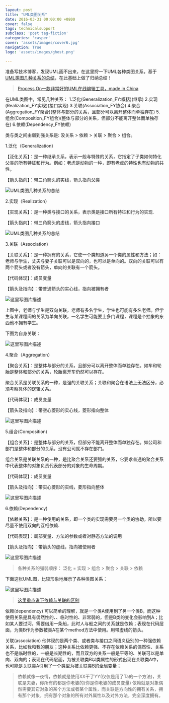 ```yaml
---
layout: post
title: "UML类图关系"
date: 2016-03-31 00:00:00 +0800
cover: false
tags: technicalsupport
subclass: 'post tag-fiction'
categories: 'casper'
cover: 'assets/images/cover6.jpg'
navigation: True
logo: 'assets/images/ghost.png'

---
```




准备写技术博客，发现UML画不出来，在这里捋一下UML各种类图关系，基于[UML类图几种关系的总结](http://demo.netfoucs.com/feeltouch/article/details/46418045)，在此基础上做了归纳总结！


>[Process On一款非常好的UML在线编辑工具，made in China](https://www.processon.com/i/56fcb9fee4b04878f8245f1c)

在UML类图中，常见几种关系：
1.泛化(Generalization_FY:概括)(继承)
2.实现(Realization_FY实现)(接口实现)
3.关联(Association_FY协会)
4.聚合(Aggregation_FY聚合)(整体与部分的关系，且部分可以离开整体而单独存在)
5.组合(Composition_FY组合)(整体与部分的关系，但部分不能离开整体而单独存在)
6.依赖(Dependency_FY依赖)

类与类之间由弱到强关系是: 没关系 > 依赖 > 关联 > 聚合 > 组合。

1.泛化（Generalization）

【泛化关系】：是一种继承关系，表示一般与特殊的关系，它指定了子类如何特化父类的所有特征和行为。例如：老虎是动物的一种，即有老虎的特性也有动物的共性。

【箭头指向】：带三角箭头的实线，箭头指向父类

![UML类图几种关系的总结](http://static.open-open.com/lib/uploadImg/20120201/20120201092740_578.gif) 

2.实现（Realization）

【实现关系】：是一种类与接口的关系，表示类是接口所有特征和行为的实现.

【箭头指向】：带三角箭头的虚线，箭头指向接口

![UML类图几种关系的总结](http://static.open-open.com/lib/uploadImg/20120201/20120201092741_47.gif) 

3.关联（Association)

【关联关系】：是一种拥有的关系，它使一个类知道另一个类的属性和方法；如：老师与学生，丈夫与妻子关联可以是双向的，也可以是单向的。双向的关联可以有两个箭头或者没有箭头，单向的关联有一个箭头。

【代码体现】：成员变量

【箭头及指向】：带普通箭头的实心线，指向被拥有者

![这里写图片描述](http://static.open-open.com/lib/uploadImg/20120201/20120201092741_41.gif) 

上图中，老师与学生是双向关联，老师有多名学生，学生也可能有多名老师。但学生与某课程间的关系为单向关联，一名学生可能要上多门课程，课程是个抽象的东西他不拥有学生。 

下图为自身关联： 

![这里写图片描述](http://static.open-open.com/lib/uploadImg/20120201/20120201092741_335.gif)

4.聚合（Aggregation）

【聚合关系】：是整体与部分的关系，且部分可以离开整体而单独存在。如车和轮胎是整体和部分的关系，轮胎离开车仍然可以存在。

聚合关系是关联关系的一种，是强的关联关系；关联和聚合在语法上无法区分，必须考察具体的逻辑关系。

【代码体现】：成员变量

【箭头及指向】：带空心菱形的实心线，菱形指向整体

![这里写图片描述](http://static.open-open.com/lib/uploadImg/20120201/20120201092741_681.gif)

5.组合(Composition)

【组合关系】：是整体与部分的关系，但部分不能离开整体而单独存在。如公司和部门是整体和部分的关系，没有公司就不存在部门。

组合关系是关联关系的一种，是比聚合关系还要强的关系，它要求普通的聚合关系中代表整体的对象负责代表部分的对象的生命周期。

【代码体现】：成员变量

【箭头及指向】：带实心菱形的实线，菱形指向整体

![这里写图片描述](http://static.open-open.com/lib/uploadImg/20120201/20120201092741_278.gif)

6.依赖(Dependency)

【依赖关系】：是一种使用的关系，即一个类的实现需要另一个类的协助，所以要尽量不使用双向的互相依赖.

【代码表现】：局部变量、方法的参数或者对静态方法的调用

【箭头及指向】：带箭头的虚线，指向被使用者

![这里写图片描述](http://static.open-open.com/lib/uploadImg/20120201/20120201092741_129.gif)

>各种关系的强弱顺序：
泛化 = 实现 > 组合 > 聚合 > 关联 > 依赖 

下面这张UML图，比较形象地展示了各种类图关系：

![这里写图片描述](http://static.open-open.com/lib/uploadImg/20120201/20120201092742_482.png)


>[这里重点说下依赖与关联的区别](http://www.cnblogs.com/liuzhang/archive/2013/03/17/2964095.html)


依赖(dependency)
可以简单的理解，就是一个类A使用到了另一个类B，而这种使用关系是具有偶然性的、、临时性的、非常弱的，但是B类的变化会影响到A；比如某人要过河，需要借用一条船，此时人与船之间的关系就是依赖；表现在代码层面，为类B作为参数被类A在某个method方法中使用。用带虚线的箭头。


关联(association)
他体现的是两个类、或者类与接口之间语义级别的一种强依赖关系，比如我和我的朋友；这种关系比依赖更强、不存在依赖关系的偶然性、关系也不是临时性的，一般是长期性的，而且双方的关系一般是平等的、关联可以是单向、双向的；表现在代码层面，为被关联类B以类属性的形式出现在关联类A中，也可能是关联类A引用了一个类型为被关联类B的全局变量；


>依赖就像一夜情，依赖就是使用XX干了YY(仅仅是用了Ta的一个方法)，关联是夫妻，你所有的都是你老婆的(你是你老婆的成员变量)
>依赖就是对象偶然需要其它对象的某个方法或者某个属性，而关联是方向性的拥有关系，拥有那个对象，拥有那个对象的所有对外属性以及对外方法，完全深度拥有。
